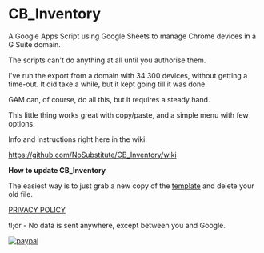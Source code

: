 # CB_Inventory
A Google Apps Script using Google Sheets to manage Chrome devices in a G Suite domain.

The scripts can't do anything at all until you authorise them.

I've run the export from a domain with 34 300 devices, without getting a time-out. It did take a while, but it kept going till it was done.

GAM can, of course, do all this, but it requires a steady hand.

This little thing works great with copy/paste, and a simple menu with few options.

Info and instructions right here in the wiki.

https://github.com/NoSubstitute/CB_Inventory/wiki

**How to update CB_Inventory**

The easiest way is to just grab a new copy of the [template](https://docs.google.com/spreadsheets/d/1IuVHMwsPDPjVk-1flzhft-q3SifPFHJSPEq4182CVTM/copy) and delete your old file.

[PRIVACY POLICY](https://tools.no-substitute.com/pp)

tl;dr - No data is sent anywhere, except between you and Google.

[![paypal](https://www.paypalobjects.com/en_US/i/btn/btn_donateCC_LG.gif)](https://www.paypal.me/NoSubstitute/25USD)
